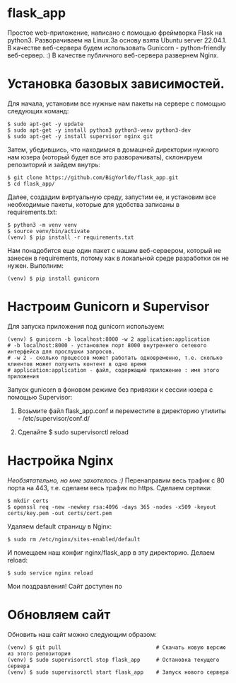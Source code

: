 # flask_app
Простое web-приложение, написано с помощью фреймворка Flask на python3. Разворачиваем на Linux.За основу взята Ubuntu server 22.04.1. В качестве веб-сервера будем использовать Gunicorn - python-friendly веб-сервер. :) В качестве публичного веб-сервера развернем Nginx.
# Установка базовых зависимостей.
Для начала, установим все нужные нам пакеты на сервере с помощью следующих команд:

    $ sudo apt-get -y update
    $ sudo apt-get -y install python3 python3-venv python3-dev
    $ sudo apt-get -y install supervisor nginx git

Затем, убедившись, что находимся в домашней директории нужного нам юзера (который будет все это разворачивать), склонируем репозиторий и зайдем внутрь:

    $ git clone https://github.com/BigYorlde/flask_app.git
    $ cd flask_app/

Далее, создадим виртуальную среду, запустим ее, и установим все необходимые пакеты, которые для удобства записаны в requirements.txt:

    $ python3 -m venv venv
    $ source venv/bin/activate
    (venv) $ pip install -r requirements.txt

Нам понадобится еще один пакет с нашим веб-сервером, который не занесен в requirements, потому как в локальной среде разработки он не нужен. Выполним:

    (venv) $ pip install gunicorn

# Настроим Gunicorn и Supervisor
Для запуска приложения под gunicorn используем:

    (venv) $ gunicorn -b localhost:8000 -w 2 application:application
    # -b localhost:8000 - установлен порт 8000 внутреннего сетевого интерфейса для прослушки запросов.
    # -w 2 - сколько процессов может работать одновременно, т.е. сколько клиентов может получить контент в одно время
    # application:application - файл, содержащий приложение : имя этого приложения

Запуск gunicorn в фоновом режиме без привязки к сессии юзера с помощью Supervisor:

1.   Возьмите файл flask_app.conf и переместите в директорию утилиты - /etc/supervisor/conf.d/

2.   Сделайте $ sudo supervisorctl reload
    
    
# Настройка Nginx
*Необзятательно, но мне захотелось :)* Перенаправим весь трафик с 80 порта на 443, т.е. сделаем весь трафик по https. Сделаем сертики:

    $ mkdir certs
    $ openssl req -new -newkey rsa:4096 -days 365 -nodes -x509 -keyout certs/key.pem -out certs/cert.pem
    
Удаляем default страницу в Nginx:
    
    $ sudo rm /etc/nginx/sites-enabled/default
    
И помещаем наш конфиг nginx/flask_app в эту директорию.
Делаем reload:

    $ sudo service nginx reload
    
Мои поздравления! Сайт доступен по <ip of your VM>
    
# Обновляем сайт
Обновить наш сайт можно следующим образом:

    (venv) $ git pull                              # Скачать новую версию из этого репозитория
    (venv) $ sudo supervisorctl stop flask_app     # Остановка текущего сервера
    (venv) $ sudo supervisorctl start flask_app    # Запуск нового сервера

